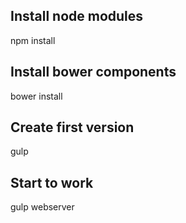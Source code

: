 ## Install node modules
npm install

## Install bower components
bower install

## Create first version
gulp

## Start to work
gulp webserver
